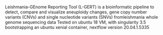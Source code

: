 Leishmania-GEnome Reporting Tool (L-GERT) is a bioinformatic pipeline to detect, compare and visualize aneuploidy changes, gene copy number variants (CNVs) and single nucleotide variants (SNVs) fromleishmania  whole genome sequencing data 
Tested on ubuntu 18 VM, with singularity 3.5 bootstrapping an ubuntu xenial container, nextflow version 20.04.1.5335
